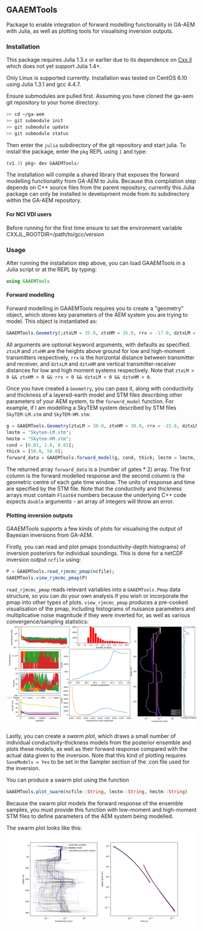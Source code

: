 ## GAAEMTools

Package to enable integration of forward modelling functionality in GA-AEM with Julia, as well as plotting tools for visualising inversion outputs.

### Installation

This package requires Julia 1.3.x or earlier due to its dependence on [Cxx.jl](https://github.com/JuliaInterop/Cxx.jl/) which does not yet support Julia 1.4+.

Only Linux is supported currently. Installation was tested on CentOS 6.10 using Julia 1.3.1 and gcc 4.4.7. 

Ensure submodules are pulled first. Assuming you have cloned the ga-aem git repository to your home directory:
```bash script
>> cd ~/ga-aem 
>> git submodule init 
>> git submodule update 
>> git submodule status 
```

Then enter the `julia` subdirectory of the git repository and start julia. To install the package, enter the `pkg` REPL using `]` and type:
```julia
(v1.3) pkg> dev GAAEMTools/
```
The installation will compile a shared library that exposes the forward modelling functionality from GA-AEM to Julia. Because this compilation step depends on C++ source files from the parent repository, currently this Julia package can only be installed in development mode from its subdirectory within the GA-AEM repository.

#### For NCI VDI users
Before running for the first time ensure to set the environment variable CXXJL_ROOTDIR=/path/to/gcc/version

### Usage

After running the installation step above, you can load GAAEMTools in a Julia script or at the REPL by typing:
```julia
using GAAEMTools
```

#### Forward modelling
Forward modelling in GAAEMTools requires you to create a "geometry" object, which stores key parameters of the AEM system you are trying to model. This object is instantiated as:
```julia
GAAEMTools.Geometry(;ztxLM = 35.0, ztxHM = 35.0, rrx = -17.0, dztxLM = 2.0, dztxHM = 0.2)
```
All arguments are optional keyword arguments, with defaults as specified. `ztxLM` and `ztxHM` are the heights above ground for low and high-moment transmitters respectively, `rrx` is the horizontal distance between transmitter and receiver, and `dztxLM` and `dztxHM` are vertical transmitter-receiver distances for low and high moment systems respectively. Note that `ztxLM > 0 && ztxHM > 0 && rrx < 0 && dztxLM < 0 && dztxHM < 0`.

Once you have created a `Geometry`, you can pass it, along with conductivity and thickness of a layered-earth model and STM files describing other parameters of your AEM system, to the `forward_model` function. For example, if I am modelling a SkyTEM system described by STM files `SkyTEM-LM.stm` and `SkyTEM-HM.stm`:

```julia
g = GAAEMTools.Geometry(ztxLM = 30.0, ztxHM = 30.0, rrx = -15.0, dztxLM = 2.0, dztxHM = 0.2);
lmstm = "Skytem-LM.stm";
hmstm = "Skytem-HM.stm";
cond = [0.01, 1.0, 0.01];
thick = [50.0, 50.0];
forward_data = GAAEMTools.forward_model(g, cond, thick; lmstm = lmstm, hmstm = hmstm)
```
The returned array `forward_data` is a (number of gates * 2) array. The first column is the forward modelled response and the second column is the geometric centre of each gate time window. The units of response and time are specified by the STM file.
Note that the conductivity and thickness arrays must contain `Float64` numbers because the underlying C++ code expects `double` arguments - an array of integers will throw an error.


#### Plotting inversion outputs
GAAEMTools supports a few kinds of plots for visualising the output of Bayesian inversions from GA-AEM.

Firstly, you can read and plot pmaps (conductivity-depth histograms) of inversion posteriors for individual soundings. This is done for a netCDF inversion output `ncfile` using:
```julia
P = GAAEMTools.read_rjmcmc_pmap(ncfile);
GAAEMTools.view_rjmcmc_pmap(P)
```
`read_rjmcmc_pmap` reads relevant variables into a `GAAEMTools.Pmap` data structure, so you can do your own analysis if you wish or incorporate the pmap into other types of plots. `view_rjmcmc_pmap` produces a pre-cooked visualisation of the pmap, including histograms of nuisance parameters and multiplicative noise magnitude if they were inverted for, as well as various convergence/sampling statistics:
![pmap_example](images/pmap_example.png)

Lastly, you can create a _swarm plot_, which draws a small number of individual conductivity-thickness models from the posterior ensemble and plots these models, as well as their forward response compared with the actual data given to the inversion. Note that this kind of plotting requires `SaveModels = Yes` to be set in the Sampler section of the .con file used for the inversion.

You can produce a swarm plot using the function
```julia
GAAEMTools.plot_swarm(ncfile::String, lmstm::String, hmstm::String)
```
Because the swarm plot models the forward response of the ensemble samples, you must provide this function with low-moment and high-moment STM files to define parameters of the AEM system being modelled.

The swarm plot looks like this:
![swarm_image](images/swarm_example.png)